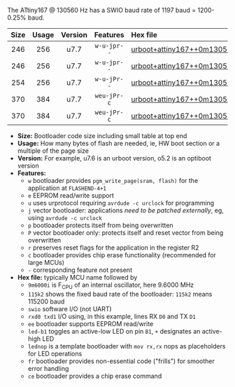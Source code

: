The ATtiny167 @ 130560 Hz has a SWIO baud rate of 1197 baud = 1200-0.25% baud.

|Size|Usage|Version|Features|Hex file|
|:-:|:-:|:-:|:-:|:--|
|246|256|u7.7|`w-u-jpr--`|[urboot+attiny167++0m130560i++++1k2_swio_rxa0_txa1_led+b1.hex](https://raw.githubusercontent.com/stefanrueger/urboot.hex/main/mcus/attiny167/internal_oscillator/fint++0m130560_Hz/br++++1k2_bps/urboot+attiny167++0m130560i++++1k2_swio_rxa0_txa1_led+b1.hex)|
|246|256|u7.7|`w-u-jpr--`|[urboot+attiny167++0m130560i++++1k2_swio_rxa0_txa1_lednop.hex](https://raw.githubusercontent.com/stefanrueger/urboot.hex/main/mcus/attiny167/internal_oscillator/fint++0m130560_Hz/br++++1k2_bps/urboot+attiny167++0m130560i++++1k2_swio_rxa0_txa1_lednop.hex)|
|254|256|u7.7|`w-u-jPr--`|[urboot+attiny167++0m130560i++++1k2_swio_rxa0_txa1.hex](https://raw.githubusercontent.com/stefanrueger/urboot.hex/main/mcus/attiny167/internal_oscillator/fint++0m130560_Hz/br++++1k2_bps/urboot+attiny167++0m130560i++++1k2_swio_rxa0_txa1.hex)|
|370|384|u7.7|`weu-jPr-c`|[urboot+attiny167++0m130560i++++1k2_swio_rxa0_txa1_ee_led+b1_fr_ce.hex](https://raw.githubusercontent.com/stefanrueger/urboot.hex/main/mcus/attiny167/internal_oscillator/fint++0m130560_Hz/br++++1k2_bps/urboot+attiny167++0m130560i++++1k2_swio_rxa0_txa1_ee_led+b1_fr_ce.hex)|
|370|384|u7.7|`weu-jPr-c`|[urboot+attiny167++0m130560i++++1k2_swio_rxa0_txa1_ee_lednop_fr_ce.hex](https://raw.githubusercontent.com/stefanrueger/urboot.hex/main/mcus/attiny167/internal_oscillator/fint++0m130560_Hz/br++++1k2_bps/urboot+attiny167++0m130560i++++1k2_swio_rxa0_txa1_ee_lednop_fr_ce.hex)|

- **Size:** Bootloader code size including small table at top end
- **Usage:** How many bytes of flash are needed, ie, HW boot section or a multiple of the page size
- **Version:** For example, u7.6 is an urboot version, o5.2 is an optiboot version
- **Features:**
  + `w` bootloader provides `pgm_write_page(sram, flash)` for the application at `FLASHEND-4+1`
  + `e` EEPROM read/write support
  + `u` uses urprotocol requiring `avrdude -c urclock` for programming
  + `j` vector bootloader: applications *need to be patched externally*, eg, using `avrdude -c urclock`
  + `p` bootloader protects itself from being overwritten
  + `P` vector bootloader only: protects itself and reset vector from being overwritten
  + `r` preserves reset flags for the application in the register R2
  + `c` bootloader provides chip erase functionality (recommended for large MCUs)
  + `-` corresponding feature not present
- **Hex file:** typically MCU name followed by
  + `9m6000i` is F<sub>CPU</sub> of an internal oscillator, here 9.6000 MHz
  + `115k2` shows the fixed baud rate of the bootloader: `115k2` means 115200 baud
  + `swio` software I/O (not UART)
  + `rxd0 txd1` I/O using, in this example, lines RX `D0` and TX `D1`
  + `ee` bootloader supports EEPROM read/write
  + `led-b1` toggles an active-low LED on pin `B1`, `+` designates an active-high LED
  + `lednop` is a template bootloader with `mov rx,rx` nops as placeholders for LED operations
  + `fr` bootloader provides non-essential code ("frills") for smoother error handling
  + `ce` bootloader provides a chip erase command
